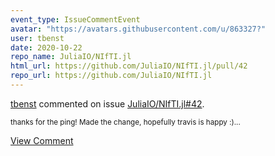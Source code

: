 ```yaml
---
event_type: IssueCommentEvent
avatar: "https://avatars.githubusercontent.com/u/863327?"
user: tbenst
date: 2020-10-22
repo_name: JuliaIO/NIfTI.jl
html_url: https://github.com/JuliaIO/NIfTI.jl/pull/42
repo_url: https://github.com/JuliaIO/NIfTI.jl
---
```


<a href='https://github.com/tbenst' target='_blank'>tbenst</a> commented on issue <a href='https://github.com/JuliaIO/NIfTI.jl/pull/42' target='_blank'>JuliaIO/NIfTI.jl#42</a>.

<small>thanks for the ping! Made the change, hopefully travis is happy :)...</small>

<a href='https://github.com/JuliaIO/NIfTI.jl/pull/42' target='_blank'>View Comment</a>